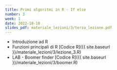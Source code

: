 ```yaml
---
title: Primi algoritmi in R - If else
number: 3
week: 1
date: 2022-10-10
slides_pdf: materiale_lezioni/3/terza_lezione.pdf
---
```


- Introduzione ad R
- Funzioni principali di R [Codice R]({{ site.baseurl }}/materiale_lezioni/3/lezione_3.R)
- LAB - Boomer finder [Codice R]({{ site.baseurl }}/materiale_lezioni/3/boomer.R)